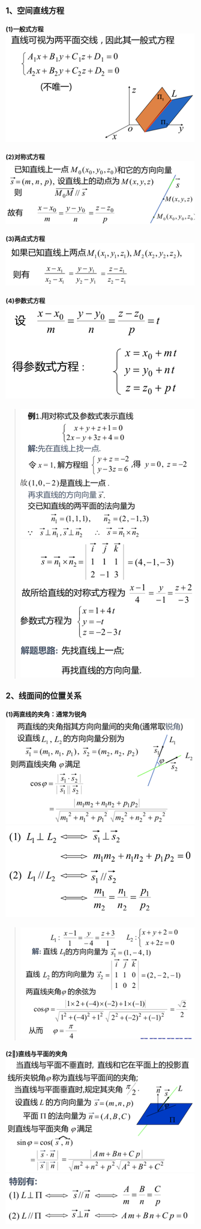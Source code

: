 ## 1、空间直线方程
### (1)一般式方程![](assets/markdown-img-paste-20180323150052641.png)
### (2)对称式方程![](assets/markdown-img-paste-20180323150123998.png)
### (3)两点式方程![](assets/markdown-img-paste-20180323150215114.png)

### (4)参数式方程![](assets/markdown-img-paste-20180323150224388.png)

> ### ![](assets/markdown-img-paste-20180323150347277.png)![](assets/markdown-img-paste-20180323150401801.png)


## 2、线面间的位置关系
### (1)两直线的夹角：通常为锐角![](assets/markdown-img-paste-20180323152418307.png)![](assets/markdown-img-paste-2018032315243136.png)

> ### ![](assets/markdown-img-paste-20180323152707148.png)

### (2)直线与平面的夹角![](assets/markdown-img-paste-20180323152843212.png)![](assets/markdown-img-paste-20180323152859278.png)
